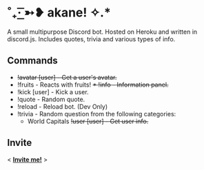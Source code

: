 # ˚₊· ͟͟͞͞➳❥ akane! ✧.*

A small multipurpose Discord bot. Hosted on Heroku and written in discord.js. Includes quotes, trivia and various types of info.

## Commands
* ~~!avatar [user] - Get a user's avatar.~~
* !fruits - Reacts with fruits!
~~* !info - Information panel.~~
* !kick [user] - Kick a user.
* !quote - Random quote.
* !reload - Reload bot. (Dev Only)
* !trivia - Random question from the following categories:
  * World Capitals
~~!user [user] - Get user info.~~
## Invite
< **[Invite me!](https://discord.com/api/oauth2/authorize?client_id=483839810058846208&permissions=8&scope=bot%20applications.commands)** >
